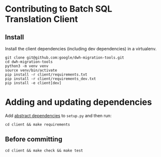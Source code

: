 # Contributing to Batch SQL Translation Client

## Install

Install the client dependencies (including dev dependencies) in a 
virtualenv.

```shell
git clone git@github.com:google/dwh-migration-tools.git
cd dwh-migration-tools
python3 -m venv venv
source venv/bin/activate
pip install -r client/requirements.txt
pip install -r client/requirements_dev.txt
pip install -e client[dev]
```

# Adding and updating dependencies

Add
[abstract dependencies](https://pipenv.pypa.io/en/latest/advanced/#pipfile-vs-setup-py)
to `setup.py` and then run:

```shell
cd client && make requirements
````

## Before committing

```shell
cd client && make check && make test
```